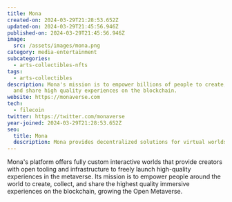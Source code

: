 ```yaml
---
title: Mona
created-on: 2024-03-29T21:28:53.652Z
updated-on: 2024-03-29T21:45:56.946Z
published-on: 2024-03-29T21:45:56.946Z
image:
  src: /assets/images/mona.png
category: media-entertainment
subcategories:
  - arts-collectibles-nfts
tags:
  - arts-collectibles
description: Mona's mission is to empower billions of people to create, collect,
  and share high quality experiences on the blockchain.
website: https://monaverse.com
tech:
  - filecoin
twitter: https://twitter.com/monaverse
year-joined: 2024-03-29T21:28:53.652Z
seo:
  title: Mona
  description: Mona provides decentralized solutions for virtual worlds and digital assets.
---
```


Mona's platform offers fully custom interactive worlds that provide creators with open tooling and infrastructure to freely launch high-quality experiences in the metaverse. Its mission is to empower people around the world to create, collect, and share the highest quality immersive experiences on the blockchain, growing the Open Metaverse.
